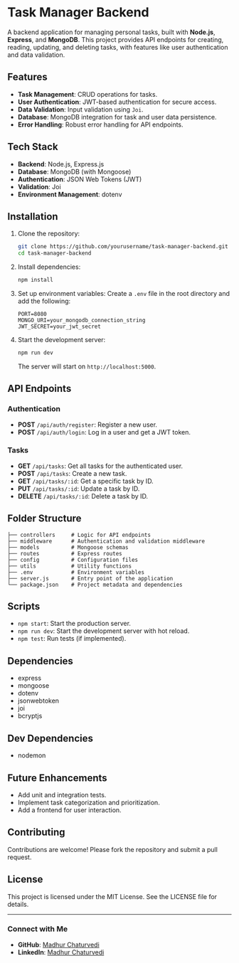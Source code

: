 # Task Manager Backend

A backend application for managing personal tasks, built with **Node.js**, **Express**, and **MongoDB**. This project provides API endpoints for creating, reading, updating, and deleting tasks, with features like user authentication and data validation.

## Features

- **Task Management**: CRUD operations for tasks.
- **User Authentication**: JWT-based authentication for secure access.
- **Data Validation**: Input validation using `Joi`.
- **Database**: MongoDB integration for task and user data persistence.
- **Error Handling**: Robust error handling for API endpoints.

## Tech Stack

- **Backend**: Node.js, Express.js
- **Database**: MongoDB (with Mongoose)
- **Authentication**: JSON Web Tokens (JWT)
- **Validation**: Joi
- **Environment Management**: dotenv

## Installation

1. Clone the repository:
   ```bash
   git clone https://github.com/yourusername/task-manager-backend.git
   cd task-manager-backend
   ```

2. Install dependencies:
   ```bash
   npm install
   ```

3. Set up environment variables:
   Create a `.env` file in the root directory and add the following:
   ```env
   PORT=8080
   MONGO_URI=your_mongodb_connection_string
   JWT_SECRET=your_jwt_secret
   ```

4. Start the development server:
   ```bash
   npm run dev
   ```

   The server will start on `http://localhost:5000`.

## API Endpoints

### Authentication

- **POST** `/api/auth/register`: Register a new user.
- **POST** `/api/auth/login`: Log in a user and get a JWT token.

### Tasks

- **GET** `/api/tasks`: Get all tasks for the authenticated user.
- **POST** `/api/tasks`: Create a new task.
- **GET** `/api/tasks/:id`: Get a specific task by ID.
- **PUT** `/api/tasks/:id`: Update a task by ID.
- **DELETE** `/api/tasks/:id`: Delete a task by ID.

## Folder Structure

```
├── controllers     # Logic for API endpoints
├── middleware      # Authentication and validation middleware
├── models          # Mongoose schemas
├── routes          # Express routes
├── config          # Configuration files
├── utils           # Utility functions
├── .env            # Environment variables
├── server.js       # Entry point of the application
└── package.json    # Project metadata and dependencies
```

## Scripts

- `npm start`: Start the production server.
- `npm run dev`: Start the development server with hot reload.
- `npm test`: Run tests (if implemented).

## Dependencies

- express
- mongoose
- dotenv
- jsonwebtoken
- joi
- bcryptjs

## Dev Dependencies

- nodemon

## Future Enhancements

- Add unit and integration tests.
- Implement task categorization and prioritization.
- Add a frontend for user interaction.

## Contributing

Contributions are welcome! Please fork the repository and submit a pull request.

## License

This project is licensed under the MIT License. See the LICENSE file for details.

---

### Connect with Me

- **GitHub**: [Madhur Chaturvedi](https://github.com/MadhurChaturvedi)
- **LinkedIn**: [Madhur Chaturvedi](https://linkedin.com/in/madhur-chaturvedi-183a16196)

